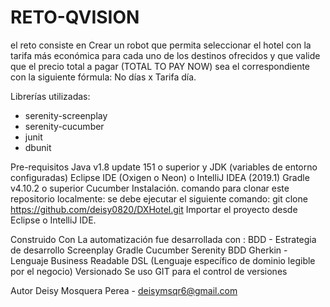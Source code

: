 # RETO-QVISION
el reto consiste en Crear un robot que permita seleccionar el hotel con la tarifa más económica para cada uno de los destinos ofrecidos y que valide que el precio total a pagar (TOTAL TO PAY NOW) sea el correspondiente con la siguiente fórmula: No días x Tarifa día.

Librerías utilizadas:

- serenity-screenplay  
- serenity-cucumber  
- junit  
- dbunit  
 

Pre-requisitos Java v1.8 update 151 o superior y JDK (variables de entorno configuradas) Eclipse IDE (Oxigen o Neon) o IntelliJ IDEA (2019.1) Gradle v4.10.2 o superior Cucumber Instalación.
comando para clonar este repositorio localmente:
se debe ejecutar el siguiente comando: git clone https://github.com/deisy0820/DXHotel.git
Importar el proyecto desde Eclipse o IntelliJ IDE.
 
Construido Con La automatización fue desarrollada con : BDD - Estrategia de desarrollo Screenplay Gradle Cucumber Serenity BDD Gherkin - Lenguaje Business Readable DSL (Lenguaje específico de dominio legible por el negocio) Versionado Se uso GIT para el control de versiones

Autor Deisy Mosquera Perea - deisymsqr6@gmail.com